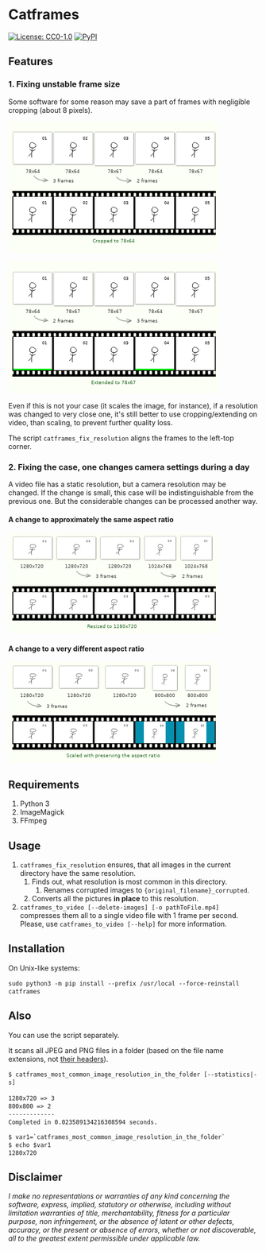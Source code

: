 # Catframes

[![License: CC0-1.0](https://img.shields.io/badge/License-CC0%201.0-lightgrey.svg)](http://creativecommons.org/publicdomain/zero/1.0/)
[![PyPI](https://img.shields.io/pypi/v/catframes.svg)](https://pypi.org/project/catframes/)


## Features

### 1. Fixing unstable frame size

Some software for some reason may save a part of frames with negligible cropping (about 8 pixels).

![Feature 1, cropping](/ReadMe%20images/case1_1.png)

![Feature 1, extending](/ReadMe%20images/case1_2.png)

Even if this is not your case (it scales the image, for instance),
if a resolution was changed to very close one,
it's still better to use cropping/extending on video, than scaling, to prevent further quality loss.

The script `catframes_fix_resolution` aligns the frames to the left-top corner.

### 2. Fixing the case, one changes camera settings during a day

A video file has a static resolution, but a camera resolution may be changed.
If the change is small, this case will be indistinguishable from the previous one.
But the considerable changes can be processed another way.

#### A change to approximately the same aspect ratio

![Feature 2.1](/ReadMe%20images/case2_1.png)

#### A change to a very different aspect ratio

![Feature 2.2](/ReadMe%20images/case2_2.png)

## Requirements

1. Python 3
2. ImageMagick
3. FFmpeg

## Usage

1. `catframes_fix_resolution` ensures, that all images in the current directory have the same resolution.
    1. Finds out, what resolution is most common in this directory.
        1. Renames corrupted images to `{original_filename}_corrupted`.
    2. Converts all the pictures **in place** to this resolution.
2. `catframes_to_video [--delete-images] [-o pathToFile.mp4]` compresses them all
to a single video file with 1 frame per second.
Please, use `catframes_to_video [--help]` for more information.

## Installation

On Unix-like systems:

```
sudo python3 -m pip install --prefix /usr/local --force-reinstall catframes
```

## Also

You can use the script separately.

It scans all JPEG and PNG files in a folder (based on the file name extensions, not [their headers](https://en.wikipedia.org/wiki/List_of_file_signatures)).

```
$ catframes_most_common_image_resolution_in_the_folder [--statistics|-s]

1280x720 => 3
800x800 => 2
-------------
Completed in 0.023589134216308594 seconds.
```

```
$ var1=`catframes_most_common_image_resolution_in_the_folder`
$ echo $var1
1280x720
```

## Disclaimer

*I make no representations or
warranties of any kind concerning the software, express, implied,
statutory or otherwise, including without limitation warranties of
title, merchantability, fitness for a particular purpose, non
infringement, or the absence of latent or other defects, accuracy, or
the present or absence of errors, whether or not discoverable, all to
the greatest extent permissible under applicable law.*
